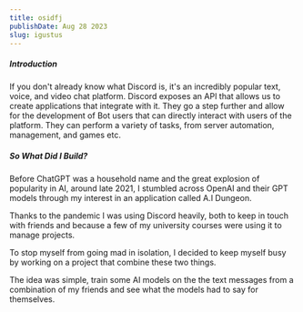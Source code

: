 ```yaml
---
title: osidfj
publishDate: Aug 28 2023
slug: igustus
---
```

##### **Introduction**

If you don't already know what Discord is, it's an incredibly popular text, voice, and video chat platform. Discord exposes an API that allows us to create applications that integrate with it. They go a step further and allow for the development of Bot users that can directly interact with users of the platform. They can perform a variety of tasks, from server automation, management, and games etc.

##### **So What Did I Build?**

Before ChatGPT was a household name and the great explosion of popularity in AI, around late 2021, I stumbled across OpenAI and their GPT models through my interest in an application called A.I Dungeon.

Thanks to the pandemic I was using Discord heavily,  both to keep in touch with friends and because a few of my university courses were using it to manage projects.

To stop myself from going mad in isolation, I decided to keep myself busy by working on a project that combine these two things. 

The idea was simple, train some AI models on the the text messages from a combination of my friends and see what the models had to say for themselves.